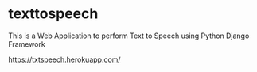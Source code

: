 # texttospeech
This is a Web Application to perform Text to Speech using Python Django Framework

https://txtspeech.herokuapp.com/
